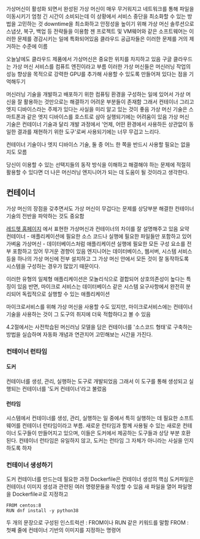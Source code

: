 가상머신이 활성화 되면서
완성된 가상 머신이 매우 무거워지고
네트워크를 통해 파일을 이동시키기 엄청 긴 시간이 소비되는데 이 상황에서
서비스 중단을 최소화할 수 있는 방법을 고민하는 것
downtime을 최소화하고 안정성을 높이기 위해
가상 머신 솔루션으로 스냅샷, 복구, 백업 등 전략들을 이용함
젠 프로젝트 및 VM웨어와 같은 소프트웨어는 이러한 문제를 경감시키는 일에 특화되어있음
클라우드 공급자들은 이러한 문제를 거의 제거하는 수준에 이름

오늘날에도 클라우드 제품에서 가상머신은 중요한 위치를 차지하고 있음
구글 클라우드는 가상 머신 서비스를 컴퓨트 엔진이라고 부름
이러한 가상 머신들은 머신러닝 작업의 성능 향상을 목적으로 강력한 GPU를 추가해 사용할 수 있도록 만들어져 있다는 점을 기억해두기

머신러닝 기술을 개발하고 배포하기 위한 컴퓨팅 환경을 구성하는 일에 있어서 가상 머신을 잘 활용하는 것만으로는 해결하기 어려운 부분들이 존재함
그래서 컨테이너 그리고 엣지 디바이스라는 주제가 있다는 사실을 미리 알고 있는 것이 좋음
가상 머신 기술은 스마트폰과 같은 엣지 디바이스를 호스트로 삼아 실행되기에는 어려움이 있음
가상 머신 기술은 컨테이너 기술과 달리 개발 과정에서 '언제, 어떤 환경에서 사용하든 상관없이 동일한 결과를 재현하기 위한 도구'로써 사용되기에는 너무 무겁고 느리다.

컨테이너 기술이나 엣지 디바이스 기술, 둘 중 어느 한 쪽을 반드시 사용할 필요는 없을지도 모름

당신이 이용할 수 있는 선택지들의 동작 방식을 이해하고 해결해야 하는 문제에 적절히 활용할 수 있다면 더 나은 머신러닝 엔지니어가 되는 데 도움이 될 것이라고 생각한다.

## 컨테이너
가상 머신의 장점을 갖추면서도 가상 머신이 무겁다는 문제를 상당부분 해결한 컨테이너 기술의 전반을 파악하는 것도 중요함

[레드헷 홈페이지](https://www.redhat.com/en/topics/containers/containers-vs-vms) 에서 표현한 가상머신과 컨테이너의 차이를 잘 설명해주고 있음
요약
컨테이너 - 애플리케이션에 필요한 소스 코드나 실행에 필요한 파일들만 포함하고 있어 가벼움
가상머신 - 데이터베이스처럼 애플리케이션 실행에 필요한 모든 구성 요소를 전부 포함하고 있어 무거운 경향이 있음
엔지니어는 데이터베이스, 웹서버, 시스템 서비스 등을 하나의 가상 머신에 전부 설치하고 그 가상 머신 안에서 모든 것이 잘 동작하도록 시스템을 구성하는 경우가 많았기 때문이다.

이러한 유형의 일체형 애플리케이션은 모놀리식으로 결합되어 상호의존성이 높다는 특징이 있음
반면, 마이크로 서비스는 데이터베이스 같은 시스템 요구사항에서 완전히 분리되어 독립적으로 실행할 수 있는 애플리케이션

마이크로서비스를 위해 가상 머신을 사용할 수도 있지만, 마이크로서비스에는 컨테이너 기술을 사용하는 것이 그 도구의 취지에 더욱 적합하다고 볼 수 있음

4.2절에서는 사전학습된 머신러닝 모델을 담은 컨테이너를 '소스코드 형태'로 구축하는 방법을 실습하며 자동화 개념과 연관지어 고민해보는 시간을 가진다.

### 컨테이너 런타임
#### 도커
컨테이너를 생성, 관리, 실행하는 도구로 개발되었음
그래서 이 도구를 통해 생성되고 실행되는 컨테이너를 '도커 컨테이너'라고 불렀음
#### 런타임
시스템에서 컨테이너를 생성, 관리, 실행하는 일 중에서 특히 실행하는 데 필요한 소프트웨어를 컨테이너 런타임이라고 부름.
새로운 런타임과 함께 사용될 수 있는 새로운 컨테이너 도구들이 만들어지고 있으며, 이들은 도커에서 제공하는 도구들과 상당 부분 호환된다. 컨테이너 런타임은 유일하지 않고, 도커는 런타임 그 자체가 아니라는 사실을 인지하도록 하자

### 컨테이너 생성하기
도커 컨테이너를 만드는데 필요한 과정
Dockerfile은 컨테이너 생성의 핵심
도커파일은 컨테이너 이미지 생성과 관련된 여러 명령문들을 작성할 수 있음
새 파일을 열어 파일명을 Dockerfileㄹ로 지정하고
```docker
FROM centos:8
RUN dnf install -y python38
```
두 개의 문장으로 구성된
인스트럭션 : FROM이나 RUN 같은 키워드를 말함
FROM : 첫째 줄에 컨테이너 기반의 이미지를 지정하는 명령어
